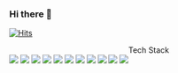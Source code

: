 ### Hi there 👋

<!--
**als9566/als9566** is a ✨ _special_ ✨ repository because its `README.md` (this file) appears on your GitHub profile.

Here are some ideas to get you started:

- 🔭 I’m currently working on ...
- 🌱 I’m currently learning ...
- 👯 I’m looking to collaborate on ...
- 🤔 I’m looking for help with ...
- 💬 Ask me about ... git
- 📫 How to reach me: ...
- 😄 Pronouns: ...
- ⚡ Fun fact: ...
-->


[![Hits](https://hits.seeyoufarm.com/api/count/incr/badge.svg?url=https%3A%2F%2Fgithub.com%2Fals9566&count_bg=%239FD4FF&title_bg=%23869ED1&icon=&icon_color=%23DFCECE&title=VISIT&edge_flat=false)](https://hits.seeyoufarm.com)


<center>Tech Stack</center>

<img src="https://img.shields.io/badge/Delphi-ee1f35?style=flat-square&logo=Delphi&logoColor=white"/>
<img src="https://img.shields.io/badge/JAVA-007396?style=flat-square&logo=JAVA&logoColor=white"/>
<img src="https://img.shields.io/badge/Python-3776ab?style=flat-square&logo=Python&logoColor=white"/>
<img src="https://img.shields.io/badge/Flask-000000?style=flat-square&logo=Flask&logoColor=white"/>
<img src="https://img.shields.io/badge/Arduino-00979d?style=flat-square&logo=Arduino&logoColor=white"/>
<img src="https://img.shields.io/badge/C-a8b9cc?style=flat-square&logo=C&logoColor=white"/>
<img src="https://img.shields.io/badge/HTML5-e34f26?style=flat-square&logo=HTML&logoColor=white"/>
<img src="https://img.shields.io/badge/JavaScript-e7df1e?style=flat-square&logo=JavaScript&logoColor=white"/>
<img src="https://img.shields.io/badge/Eclipse IDE-2c2255?style=flat-square&logo=Eclipse&logoColor=white"/>
<img src="https://img.shields.io/badge/IntelliJ IDEA-000000?style=flat-square&logo=IntelliJ&logoColor=white"/>
<img src="https://img.shields.io/badge/Git-f05032?style=flat-square&logo=Git&logoColor=white"/>

